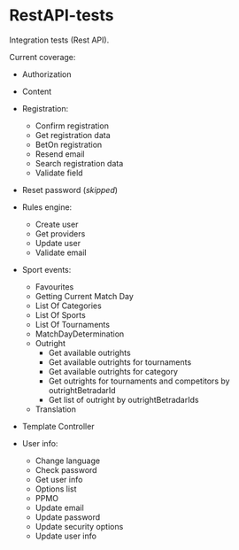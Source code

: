 # RestAPI-tests

Integration tests (Rest API).

Current coverage:

* Authorization
* Content
* Registration:
  * Confirm registration
  * Get registration data
  * BetOn registration
  * Resend email
  * Search registration data
  * Validate field
* Reset password (_skipped_)
* Rules engine:
  * Create user
  * Get providers
  * Update user
  * Validate email
* Sport events:
  * Favourites
  * Getting Current Match Day
  * List Of Categories
  * List Of Sports
  * List Of Tournaments
  * MatchDayDetermination
  * Outright
    * Get available outrights
    * Get available outrights for tournaments
    * Get available outrights for category
    * Get outrights for tournaments and competitors by outrightBetradarId
    * Get list of outright by outrightBetradarIds
  * Translation

* Template Controller
* User info:
  * Change language
  * Check password
  * Get user info
  * Options list
  * PPMO
  * Update email
  * Update password
  * Update security options
  * Update user info  





